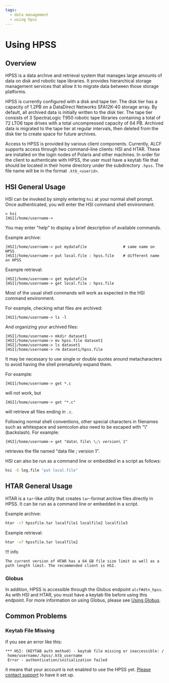 ```yaml
---
tags:
  - data management
  - using hpss
---
```


# Using HPSS
## Overview

HPSS is a data archive and retrieval system that manages large amounts of data on disk and robotic tape libraries. It provides hierarchical storage management services that allow it to migrate data between those storage platforms.

HPSS is currently configured with a disk and tape tier. The disk tier has a capacity of 1.2PB on a DataDirect Networks SFA12K-40 storage array. By default, all archived data is initially written to the disk tier. The tape tier consists of 3 SpectraLogic T950 robotic tape libraries containing a total of 72 LTO6 tape drives with a total uncompressed capacity of 64 PB. Archived data is migrated to the tape tier at regular intervals, then deleted from the disk tier to create space for future archives.

Access to HPSS is provided by various client components. Currently, ALCF supports access through two command-line clients: HSI and HTAR. These are installed on the login nodes of Polaris and other machines. In order for the client to authenticate with HPSS, the user must have a keytab file that should be located in their home directory under the subdirectory `.hpss`. The file name will be in the format `.ktb_<userid>`.

## HSI General Usage

HSI can be invoked by simply entering `hsi` at your normal shell prompt. Once authenticated, you will enter the HSI command shell environment:
```console lineums="1"
> hsi
[HSI]/home/username->
```

You may enter "help" to display a brief description of available commands.

Example archive:
```console lineums="1"
[HSI]/home/username-> put mydatafile                # same name on HPSS
[HSI]/home/username-> put local.file : hpss.file    # different name on HPSS
```

Example retrieval:
```console lineums="1"
[HSI]/home/username-> get mydatafile
[HSI]/home/username-> get local.file : hpss.file
```

Most of the usual shell commands will work as expected in the HSI command environment.

For example, checking what files are archived:
```console lineums="1"
[HSI]/home/username-> ls -l
```

And organizing your archived files:
```console lineums="1"
[HSI]/home/username-> mkdir dataset1
[HSI]/home/username-> mv hpss.file dataset1
[HSI]/home/username-> ls dataset1
[HSI]/home/username-> rm dataset1/hpss.file
```

It may be necessary to use single or double quotes around metacharacters to avoid having the shell prematurely expand them.

For example:
```console lineums="1"
[HSI]/home/username-> get *.c
```
will not work, but
```console lineums="1"
[HSI]/home/username-> get "*.c"
```
will retrieve all files ending in `.c`.

Following normal shell conventions, other special characters in filenames such as whitespace and semicolon also need to be escaped with "\\" (backslash). For example:
```console lineums="1"
[HSI]/home/username-> get "data\ file\ \;\ version\ 1"
```
retrieves the file named "data file ; version 1".

HSI can also be run as a command line or embedded in a script as follows:
```bash linenums="1"
hsi -O log.file "put local.file"
```

## HTAR General Usage
HTAR is a `tar`-like utility that creates `tar`-format archive files directly in HPSS. It can be run as a command line or embedded in a script.

Example archive:
```bash linenums="1"
htar -cf hpssfile.tar localfile1 localfile2 localfile3
```

Example retrieval:
```bash linenums="1"
htar -xf hpssfile.tar localfile2
```

!!! info

	The current version of HTAR has a 64 GB file size limit as well as a path length limit. The recommended client is HSI.
	
 <!-- - On Theta, you must first load the HSI module to make HSI and HTAR available. Use `module load hsi`. -->


### Globus
In addition, HPSS is accessible through the Globus endpoint `alcf#dtn_hpss`. As with HSI and HTAR, you must have a keytab file before using this endpoint. For more information on using Globus, please see [Using Globus](#).

## Common Problems
### Keytab File Missing
If you see an error like this:
```output
*** HSI: (KEYTAB auth method) - keytab file missing or inaccessible: /
 home/username/.hpss/.ktb_username
 Error - authentication/initialization failed
```
it means that your account is not enabled to use the HPSS yet. [Please contact support](mailto:support@alcf.anl.gov) to have it set up.

